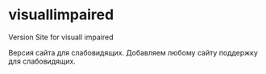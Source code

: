 # visuallimpaired
Version Site for visuall impaired

Версия сайта для слабовидящих. Добавляем любому сайту поддержку для слабовидящих.

